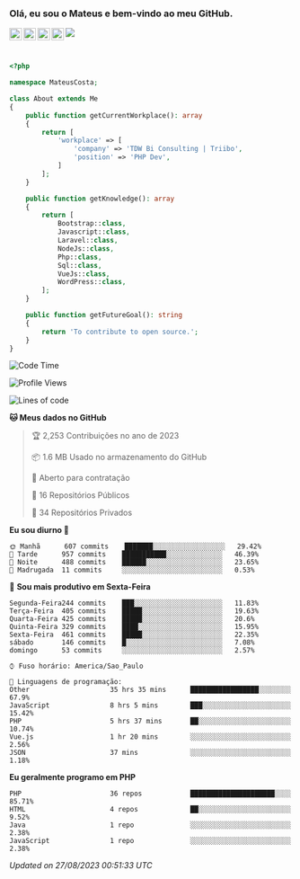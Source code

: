 
### Olá, eu sou o Mateus e bem-vindo ao meu GitHub.

<a href="https://costamateus.com.br/">
  <img align="left" alt="MLC" width="22px" src="https://www.costamateus.com.br/favicon.ico" />
</a>
<a href="https://www.linkedin.com/in/costamateus6/">
  <img align="left" alt="LinkedIn Mateus" width="22px" src="https://cdn.jsdelivr.net/npm/simple-icons@v3/icons/linkedin.svg" />
</a>
<a href="https://www.instagram.com/mateuslc6/">
  <img align="left" alt="Instagram Mateus" width="22px" src="https://cdn.jsdelivr.net/npm/simple-icons@v3/icons/instagram.svg" />
</a>
<a href="https://www.facebook.com/costamateus6/">
  <img align="left" alt="Facebook Mateus" width="22px" src="https://cdn.jsdelivr.net/npm/simple-icons@3.13.0/icons/facebook.svg" />
</a>

![](https://visitor-badge.glitch.me/badge?page_id=costamateus.costamateus)

<br />

```php
<?php

namespace MateusCosta;

class About extends Me
{
    public function getCurrentWorkplace(): array
    {
        return [
            'workplace' => [
                'company' => 'TDW Bi Consulting | Triibo',
                'position' => 'PHP Dev',
            ]
        ];
    }

    public function getKnowledge(): array
    {
        return [
            Bootstrap::class,
            Javascript::class,
            Laravel::class,
            NodeJs::class,
            Php::class,
            Sql::class,
            VueJs::class,
            WordPress::class,
        ];
    }

    public function getFutureGoal(): string
    {
        return 'To contribute to open source.';
    }
}
```

<!--START_SECTION:waka-->
![Code Time](http://img.shields.io/badge/Code%20Time-1%2C791%20hrs%207%20mins-blue)

![Profile Views](http://img.shields.io/badge/Visualizac%C3%B5es%20do%20perfil-0-blue)

![Lines of code](https://img.shields.io/badge/Desde%20o%20Hello%20World%20eu%20escrevi-2%20Million%20linhas%20de%20c%C3%B3digo-blue)

**🐱 Meus dados no GitHub** 

> 🏆 2,253 Contribuições no ano de 2023
 > 
> 📦 1.6 MB Usado no armazenamento do GitHub 
 > 
> 💼 Aberto para contratação
 > 
> 📜 16 Repositórios Públicos 
 > 
> 🔑 34 Repositórios Privados  
 > 
**Eu sou diurno 🐤** 

```text
🌞 Manhã      607 commits    ███████░░░░░░░░░░░░░░░░░░   29.42% 
🌆 Tarde      957 commits    ███████████░░░░░░░░░░░░░░   46.39% 
🌃 Noite      488 commits    ██████░░░░░░░░░░░░░░░░░░░   23.65% 
🌙 Madrugada  11 commits     ░░░░░░░░░░░░░░░░░░░░░░░░░   0.53%

```
📅 **Sou mais produtivo em Sexta-Feira** 

```text
Segunda-Feira244 commits    ███░░░░░░░░░░░░░░░░░░░░░░   11.83% 
Terça-Feira  405 commits    █████░░░░░░░░░░░░░░░░░░░░   19.63% 
Quarta-Feira 425 commits    █████░░░░░░░░░░░░░░░░░░░░   20.6% 
Quinta-Feira 329 commits    ████░░░░░░░░░░░░░░░░░░░░░   15.95% 
Sexta-Feira  461 commits    █████░░░░░░░░░░░░░░░░░░░░   22.35% 
sábado       146 commits    █░░░░░░░░░░░░░░░░░░░░░░░░   7.08% 
domingo      53 commits     ░░░░░░░░░░░░░░░░░░░░░░░░░   2.57%

```


```text
⌚︎ Fuso horário: America/Sao_Paulo

💬 Linguagens de programação: 
Other                    35 hrs 35 mins      █████████████████░░░░░░░░   67.9% 
JavaScript               8 hrs 5 mins        ███░░░░░░░░░░░░░░░░░░░░░░   15.42% 
PHP                      5 hrs 37 mins       ██░░░░░░░░░░░░░░░░░░░░░░░   10.74% 
Vue.js                   1 hr 20 mins        ░░░░░░░░░░░░░░░░░░░░░░░░░   2.56% 
JSON                     37 mins             ░░░░░░░░░░░░░░░░░░░░░░░░░   1.18%

```

**Eu geralmente programo em PHP** 

```text
PHP                      36 repos            █████████████████████░░░░   85.71% 
HTML                     4 repos             ██░░░░░░░░░░░░░░░░░░░░░░░   9.52% 
Java                     1 repo              ░░░░░░░░░░░░░░░░░░░░░░░░░   2.38% 
JavaScript               1 repo              ░░░░░░░░░░░░░░░░░░░░░░░░░   2.38%

```



 *Updated on 27/08/2023 00:51:33 UTC*
<!--END_SECTION:waka-->
